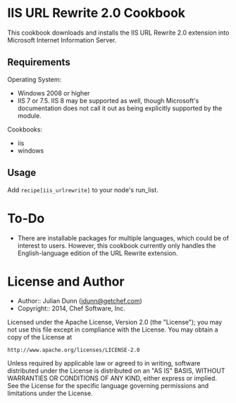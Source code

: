 IIS URL Rewrite 2.0 Cookbook
============================

This cookbook downloads and installs the IIS URL Rewrite 2.0 extension into
Microsoft Internet Information Server.

Requirements
------------

Operating System:

* Windows 2008 or higher
* IIS 7 or 7.5. IIS 8 may be supported as well, though Microsoft's documentation does not call it out as being explicitly supported by the module.

Cookbooks:

* iis
* windows

Usage
-----

Add `recipe[iis_urlrewrite]` to your node's run_list.

To-Do
=====

* There are installable packages for multiple languages, which could be
  of interest to users. However, this cookbook currently only handles the
  English-language edition of the URL Rewrite extension.

License and Author
==================

* Author:: Julian Dunn (<jdunn@getchef.com>)
* Copyright:: 2014, Chef Software, Inc.

Licensed under the Apache License, Version 2.0 (the "License");
you may not use this file except in compliance with the License.
You may obtain a copy of the License at

    http://www.apache.org/licenses/LICENSE-2.0

Unless required by applicable law or agreed to in writing, software
distributed under the License is distributed on an "AS IS" BASIS,
WITHOUT WARRANTIES OR CONDITIONS OF ANY KIND, either express or implied.
See the License for the specific language governing permissions and
limitations under the License.

